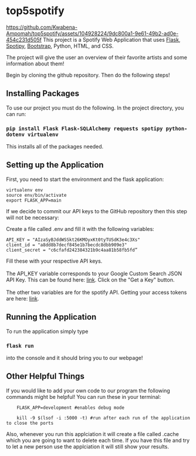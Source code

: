 # top5spotify
https://github.com/Kwabena-Ampomah/top5spotify/assets/104928224/9dc800a1-9e61-49b2-ad0e-454c231d505f
This project is a Spotify Web Application that uses [Flask](https://flask.palletsprojects.com/en/3.0.x/), [Spotipy](https://spotipy.readthedocs.io/en/2.22.1/), [Bootstrap](https://getbootstrap.com/), Python, HTML, and CSS.

The project will give the user an overview of their favorite artists and some information about them!

Begin by cloning the github repository. Then do the following steps!

## Installing Packages

To use our project you must do the following. In the project directory, you can run:

### `pip install Flask Flask-SQLAlchemy requests spotipy python-dotenv virtualenv`

This installs all of the packages needed.

## Setting up the Application

First, you need to start the environment and the flask application:

```
virtualenv env
source env/bin/activate
export FLASK_APP=main
```

If we decide to commit our API keys to the GitHub repository then this step will not be necessary:

Create a file called .env and fill it with the following variables:

```
API_KEY = "AIzaSyBJddWSSkt26KMOyxKt0tyTUSdK3e4c3Xs"
client_id = "a8dd8b7decf845e1b7becdc8dbb909e3"
client_secret = "c6cfafd242384321b9c4aa81b58fb5fd”
```

Fill these with your respective API keys.
\
\
The API_KEY variable corresponds to your Google Custom Search JSON API Key. This can be found here: [link](https://developers.google.com/custom-search/v1/introduction). Click on the "Get a Key" button.
\
\
The other two variables are for the spotify API. Getting your access tokens are here: [link](https://developer.spotify.com/documentation/web-api/tutorials/getting-started).

## Running the Application

To run the application simply type

### `flask run`

into the console and it should bring you to our webpage!

## Other Helpful Things

If you would like to add your own code to our program the following commands might be helpful! You can run these in your terminal:

```
    FLASK_APP=development #enables debug mode

    kill -9 $(lsof -i :5000 -t) #run after each run of the application to close the ports

```

Also, whenever you run this applciation it will create a file called .cache which you are going to want to delete each time. If you have this file and try to let a new person use the applciation it will still show your results.

